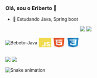 ### Olá, sou o Eriberto 👋

- 🌱 Estudando Java, Spring boot

<div align="center">
    <a href="https://github.com/eribert0"></a>
    <img height="140em" src="https://github-readme-stats.vercel.app/api?username=eribert0&show_icons=true&theme=algolia"/>
    <img height="140em" src="https://github-readme-stats.vercel.app/api/top-langs/?username=eribert0&layout=compact&langs_count=7&theme=algolia"/>
</div>

<div style="display: inline_block"><br>
  
  <img align="center" alt="Bebeto-Java" height="30" width="40" src="https://cdn.jsdelivr.net/gh/devicons/devicon/icons/java/java-original.svg" />
  <img align="center" alt="Bebeto-Js" height="30" width="40" src="https://raw.githubusercontent.com/devicons/devicon/master/icons/javascript/javascript-plain.svg">
  <img align="center" alt="Bebeto-HTML" height="30" width="40" src="https://raw.githubusercontent.com/devicons/devicon/master/icons/html5/html5-original.svg">
  <img align="center" alt="Bebeto-CSS" height="30" width="40" src="https://raw.githubusercontent.com/devicons/devicon/master/icons/css3/css3-original.svg">
</div>

##

<div> 
  <a href="https://www.youtube.com/channel/UCIlhurFJhZZS7G_O8KKtnaA" target="_blank"><img src="https://img.shields.io/badge/YouTube-FF0000?style=for-the-badge&logo=youtube&logoColor=white" target="_blank"></a>
  <a href="https://www.instagram.com/eriberto_junnior/" target="_blank"><img src="https://img.shields.io/badge/-Instagram-%23E4405F?style=for-the-badge&logo=instagram&logoColor=white" target="_blank"></a>

  ![Snake animation](https://github.com/eribert0/eribert0/blob/output/github-contribution-grid-snake.svg)
  
</div>
